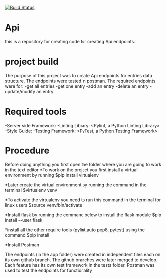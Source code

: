 [![Build Status](https://travis-ci.org/ampaire/Api.svg?branch=develop)](https://travis-ci.org/ampaire/Api)
# Api
this is a repository for creating code for creating Api endpoints.
# project build
The purpose of this project was to create Api endpoints for entries data structure. The endpoints were tested in postman.
The required endpoints were for:
-get all entries
-get one entry
-add an entry
-delete an entry
-update/modify an entry
# Required tools
-Server side Framework: <Flask Python Framework>
-Linting Library: <Pylint, a Python Linting Library>
-Style Guide: <PEP8 Style Guide>
-Testing Framework: <PyTest, a Python Testing Framework>
  
  # Procedure
  Before doing anything you first open the folder where you are going to work in the text editor
 *To work on the project you first install a virtual environment by running
 $pip install virtualenv
 
 *Later create the virtual environment by running the command in the terminal
 $virtualenv venv
 
 *To activate the virtualenv you need to run this command in the terminal for linux users
 $source venv/bin/activate
 
 *Install flask by running the command below to install the flask module 
 $pip install --user flask
 
 *install all the other require tools (pylint,auto pep8, pytest) using the command
 $pip install <module>
  
 *Install Postman

The endpoints (in the app folder) were created in independent files each on its own github branch. The github branches were later merged to develop. Each feature has its own test framework in the tests folder.
Postman was used to test the endpoints for functionality

 
 
 
 
 

